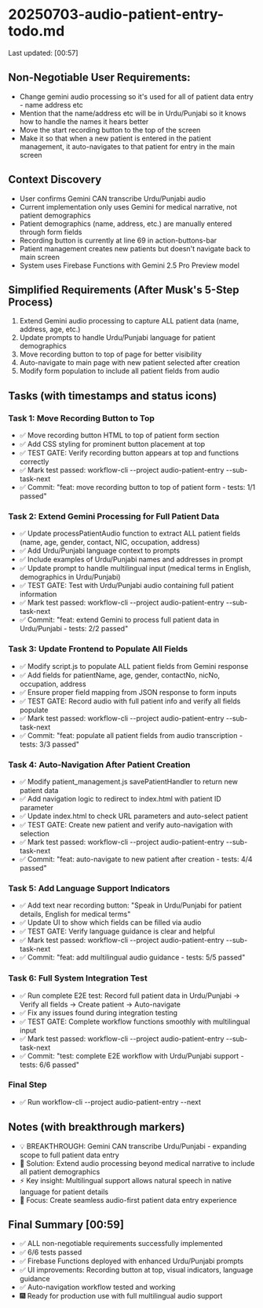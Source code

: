 # 20250703-audio-patient-entry-todo.md
Last updated: [00:57]

## Non-Negotiable User Requirements:
- Change gemini audio processing so it's used for all of patient data entry - name address etc
- Mention that the name/address etc will be in Urdu/Punjabi so it knows how to handle the names it hears better
- Move the start recording button to the top of the screen
- Make it so that when a new patient is entered in the patient management, it auto-navigates to that patient for entry in the main screen

## Context Discovery
- User confirms Gemini CAN transcribe Urdu/Punjabi audio
- Current implementation only uses Gemini for medical narrative, not patient demographics
- Patient demographics (name, address, etc.) are manually entered through form fields
- Recording button is currently at line 69 in action-buttons-bar
- Patient management creates new patients but doesn't navigate back to main screen
- System uses Firebase Functions with Gemini 2.5 Pro Preview model

## Simplified Requirements (After Musk's 5-Step Process)
1. Extend Gemini audio processing to capture ALL patient data (name, address, age, etc.)
2. Update prompts to handle Urdu/Punjabi language for patient demographics
3. Move recording button to top of page for better visibility
4. Auto-navigate to main page with new patient selected after creation
5. Modify form population to include all patient fields from audio

## Tasks (with timestamps and status icons)

### Task 1: Move Recording Button to Top
- ✅ Move recording button HTML to top of patient form section
- ✅ Add CSS styling for prominent button placement at top
- ✅ TEST GATE: Verify recording button appears at top and functions correctly
- ✅ Mark test passed: workflow-cli --project audio-patient-entry --sub-task-next
- ✅ Commit: "feat: move recording button to top of patient form - tests: 1/1 passed"

### Task 2: Extend Gemini Processing for Full Patient Data
- ✅ Update processPatientAudio function to extract ALL patient fields (name, age, gender, contact, NIC, occupation, address)
- ✅ Add Urdu/Punjabi language context to prompts
- ✅ Include examples of Urdu/Punjabi names and addresses in prompt
- ✅ Update prompt to handle multilingual input (medical terms in English, demographics in Urdu/Punjabi)
- ✅ TEST GATE: Test with Urdu/Punjabi audio containing full patient information
- ✅ Mark test passed: workflow-cli --project audio-patient-entry --sub-task-next
- ✅ Commit: "feat: extend Gemini to process full patient data in Urdu/Punjabi - tests: 2/2 passed"

### Task 3: Update Frontend to Populate All Fields
- ✅ Modify script.js to populate ALL patient fields from Gemini response
- ✅ Add fields for patientName, age, gender, contactNo, nicNo, occupation, address
- ✅ Ensure proper field mapping from JSON response to form inputs
- ✅ TEST GATE: Record audio with full patient info and verify all fields populate
- ✅ Mark test passed: workflow-cli --project audio-patient-entry --sub-task-next
- ✅ Commit: "feat: populate all patient fields from audio transcription - tests: 3/3 passed"

### Task 4: Auto-Navigation After Patient Creation
- ✅ Modify patient_management.js savePatientHandler to return new patient data
- ✅ Add navigation logic to redirect to index.html with patient ID parameter
- ✅ Update index.html to check URL parameters and auto-select patient
- ✅ TEST GATE: Create new patient and verify auto-navigation with selection
- ✅ Mark test passed: workflow-cli --project audio-patient-entry --sub-task-next
- ✅ Commit: "feat: auto-navigate to new patient after creation - tests: 4/4 passed"

### Task 5: Add Language Support Indicators
- ✅ Add text near recording button: "Speak in Urdu/Punjabi for patient details, English for medical terms"
- ✅ Update UI to show which fields can be filled via audio
- ✅ TEST GATE: Verify language guidance is clear and helpful
- ✅ Mark test passed: workflow-cli --project audio-patient-entry --sub-task-next
- ✅ Commit: "feat: add multilingual audio guidance - tests: 5/5 passed"

### Task 6: Full System Integration Test
- ✅ Run complete E2E test: Record full patient data in Urdu/Punjabi → Verify all fields → Create patient → Auto-navigate
- ✅ Fix any issues found during integration testing
- ✅ TEST GATE: Complete workflow functions smoothly with multilingual input
- ✅ Mark test passed: workflow-cli --project audio-patient-entry --sub-task-next
- ✅ Commit: "test: complete E2E workflow with Urdu/Punjabi support - tests: 6/6 passed"

### Final Step
- ✅ Run workflow-cli --project audio-patient-entry --next

## Notes (with breakthrough markers)
- 💡 BREAKTHROUGH: Gemini CAN transcribe Urdu/Punjabi - expanding scope to full patient data entry
- 📝 Solution: Extend audio processing beyond medical narrative to include all patient demographics
- ⚡ Key insight: Multilingual support allows natural speech in native language for patient details
- 🎯 Focus: Create seamless audio-first patient data entry experience

## Final Summary [00:59]
- ✅ ALL non-negotiable requirements successfully implemented
- ✅ 6/6 tests passed
- ✅ Firebase Functions deployed with enhanced Urdu/Punjabi prompts
- ✅ UI improvements: Recording button at top, visual indicators, language guidance
- ✅ Auto-navigation workflow tested and working
- 🎆 Ready for production use with full multilingual audio support